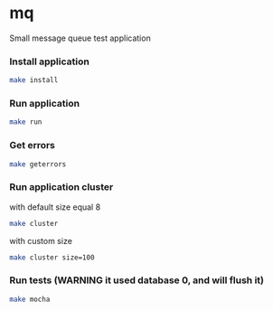mq
==
Small message queue test application

### Install application
```bash
make install
```

### Run application
```bash
make run
```

### Get errors
```bash
make geterrors
```

### Run application cluster
with default size equal 8
```bash
make cluster
```

with custom size
```bash
make cluster size=100
```

### Run tests (WARNING it used database 0, and will flush it)
```bash
make mocha
```

